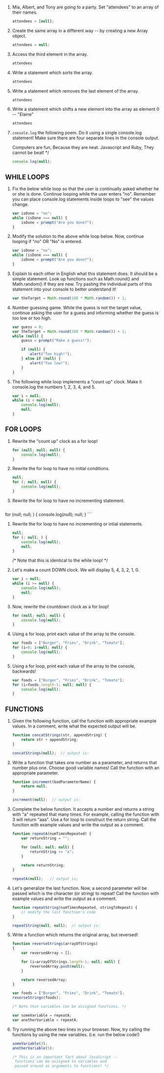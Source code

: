 1. Mia, Albert, and Tony are going to a party. Set "attendees" to an array of their names.

	```js
	attendees = [null];
	```


1. Create the same array in a different way -- 
      by creating a new Array object.

	```js
	attendees = null;
	```

1. Access the third element in the array. 

	```js
	attendees
	```

1. Write a statement which sorts the array.

	```js
	attendees
	```

1. Write a statement which removes the last 
     element of the array. 

	```js
	attendees
	```


1. Write a statement which shifts a new element
     into the array as element 0 -- "Elaine"
	
	```js
	attendees
	```


1. `console.log` the following poem. Do it using 
	a single console.log statement! Make sure there
	are four separate lines in the console output. 

	Computers are fun,
	Because they are neat.
	Javascript and Ruby,
	They cannot be beat! */

	```js
	console.log(null);
	```



## WHILE LOOPS


1. Fix the below while loop so that the user
     is continually asked whether he or she is done. 
     Continue looping while the user enters "no".
     Remember you can place console.log statements
     inside loops to "see" the values change. 

	```js
	var isDone = "no";
	while (isDone === null) {
		isDone = prompt("Are you done?");
	}
	```


1. Modify the solution to the above while loop
     below. Now, continue looping if "no" OR "No"
     is entered.

	```js
	var isDone = "no";
	while (isDone === null) {
		isDone = prompt("Are you done?");
	}
	```

1. Explain to each other in English what this statement does. It should be a simple statement.
     Look up functions such as Math.round() and Math.random() if they are new. Try pasting the
     individual parts of this statement into your console to better understand it!

	```js
	var theTarget = Math.round(100 * Math.random()) + 1;
	```


1. Number guessing game. While the guess is not
     the target value, continue asking the user
     for a guess and informing whether the guess
     is too low or too high. 

	```js
	var guess = 0;
	var theTarget = Math.round(100 * Math.random()) + 1;
	while (null) {
		guess = prompt("Make a guess!");

		if (null) {
			alert("Too high!");
		} else if (null) {
			alert("Too low!");
		}
	}
	```


1. The following while loop implements a 
      "count up" clock. Make it console.log the
      numbers 1, 2, 3, 4, and 5.

	```js
	var i = null;
	while (i < null) {
		console.log(null);
		null;
	}
	```



## FOR LOOPS


1. Rewrite the "count up" clock as a for loop!

	```js
	for (null; null; null) {
		console.log(null);
	}
	```

1. Rewrite the for loop to have no initial conditions.

	```js
	null;
	for (; null; null) {
		console.log(null);
	}
	```

1. Rewrite the for loop to have no incrementing statement.

	```js
for (null; null; ) {
	console.log(null);
	null;
}
	```

1. Rewrite the for loop to have no incrementing or intial
     statements.
     
	```js
	null;
	for (; null; ) {
		console.log(null);
		null;
	}
	```

	/* Note that this is identical to the while loop! */


1. Let's make a count DOWN clock. We will display 
     5, 4, 3, 2, 1, 0.

	```js
	var i = null;
	while (i >= null) {
		console.log(null);
		null;
	}
	```

1. Now, rewrite the countdown clock as a for loop!

	```js
	for (null; null; null) {
		console.log(null);
	}
	```


1. Using a for loop, print each value of the array
     to the console.

	```js
	var foods = ["Burger", "Fries", "Drink", "Tomato"];
	for (i=0; i<null; null) {
		console.log(null);
	}
	```

1. Using a for loop, print each value of the array
     to the console, backwards!
     
	```js
	var foods = ["Burger", "Fries", "Drink", "Tomato"];
	for (i=foods.length-1; null; null) {
		console.log(null);
	}
	```


## FUNCTIONS


1. Given the following function, call the function with
     appropriate example values. In a comment, write
     what the expected output will be.
     
	```js
	function concatStrings(str, appendString) {
		return str + appendString;
	}
	
	concatStrings(null);  // output is: 
	```

1. Write a function that takes one number as a parameter,
     and returns that number plus one. Choose good 
     variable names! Call the function with an appropriate
     parameter.

	```js
	function increment(badParameterName) {
		return null;
	}
	
	increment(null);  // output is: 
	```

1. Complete the below function. It accepts a 
	 number and returns a string with "a" repeated 
	 that many times. For example, calling the 
	 function with 3 will return "aaa". 
     Use a for loop to construct the return
     string. Call the function
     with example values and write the output as
     a comment. 

	```js
	function repeatA(numTimesRepeated) {
		var returnString = "";
	
		for (null; null; null) {
			returnString += "a";
		}
		
		return returnString;
	}
	
	repeatA(null);   // output is: 
	```

1. Let's generalize the last function. Now, a 
     second parameter will be passed which is the
     character (or string) to repeat! Call the function
     with example values and write the output as
     a comment. 

	```js
	function repeatString(numTimesRepeated, stringToRepeat) {
		// modify the last function's code
	}
	
	repeatString(null, null);  // output is: 
	```

1. Write a function which returns the original array,
     but reversed!

	```js
	function reverseStrings(arrayOfStrings) 
	{
		var reversedArray = [];
	
		for (i=arrayOfStrings.length-1; null; null) {
			reversedArray.push(null);
		}
	
		return reversedArray;
	}
	
	var foods = ["Burger", "Fries", "Drink", "Tomato"];
	reverseStrings(foods);

	/* Note that variables can be assigned functions. */

	var someVariable = repeatA;
	var anotherVariable = repeatA;
	```

1. Try running the above two lines in your browser.
     Now, try calling the functions by using the
     new variables. (i.e. run the below code!)
     
	```js
	someVariable(3);
	anotherVariable(5);

	/* This is an important fact about JavaScript --
     functions can be assigned to variables and 
     passed around as arguments to functions! */
	```

